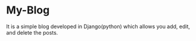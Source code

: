 # My-Blog
It is a simple blog developed in Django(python) which allows you add, edit, and delete the posts.

